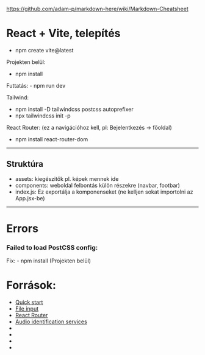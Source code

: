 https://github.com/adam-p/markdown-here/wiki/Markdown-Cheatsheet

# React + Vite, telepítés
- npm create vite@latest
  
Projekten belül:

- npm install

Futtatás: - npm run dev

Tailwind: 
- npm install -D tailwindcss postcss autoprefixer
- npx tailwindcss init -p
  
React Router: (ez a navigációhoz kell, pl: Bejelentkezés -> főoldal)
- npm install react-router-dom
___
## Struktúra
 - assets: kiegészitők pl. képek mennek ide
 - components: weboldal felbontás külön részekre (navbar, footbar)
 - index.js: Ez exportálja a komponenseket (ne kelljen sokat importolni az App.jsx-be)
___
 # Errors

### Failed to load PostCSS config:

Fix:  - npm install (Projekten belül)

# Források:
- [Quick start](https://react.dev/learn)
- [File input](https://flowbite.com/docs/forms/file-input/)
- [React Router](https://www.w3schools.com/react/react_router.asp)
- [Audio identification services](https://acoustid.biz/)
- []()
- []()
- []()
- []()
